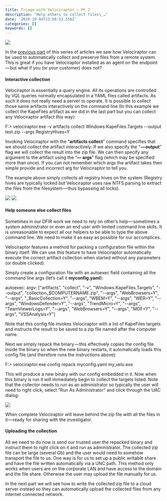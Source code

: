 ```yaml
---
title: Triage with Velociraptor — Pt 2
description: "Help others to collect files\_…"
date: '2019-10-04T23:50:52.556Z'
categories: []
keywords: []
---
```


![](../img/1__mBMHcMkKxXbyuJcMiGJ1LA.jpeg)

In the [previous part](https://medium.com/@mike_89870/triage-with-velociraptor-pt-1-253f57ce96c0) of this series of articles we saw how Velociraptor can be used to automatically collect and preserve files from a remote system. This is great if you have Velociraptor installed as an agent on the endpoint — but what if you (or your customer) does not?

#### Interactive collection

Velociraptor is essentially a query engine. All its operations are controlled by VQL queries normally encapsulated in a YAML files called artifacts. As such it does not really need a server to operate. It is possible to collect those same artifacts interactively on the command line (In this example we collect the KapeFiles artifact as we did in the last part but you can collect any Velociraptor artifact this way):

F:> velociraptor.exe -v artifacts collect Windows.KapeFiles.Targets --output test.zip --args RegistryHives=Y

Invoking Velociraptor with the “**artifacts collect**” command specifies that we should collect the artifact interactively. If we also specify the “ **— output**” flag we will collect the result into the zip file. We can then specify any argument to the artifact using the “**— args**” flag (which may be specified more than once). If you can not remember which args the artifact takes then simple provide and incorrect arg for Velociraptor to tell you.

The example above simply collects all registry hives on the system (Registry hives are typically locked but Velociraptor uses raw NTFS parsing to extract the files from the filesystem — thus bypassing all locks).

![](../img/1__80qDOPpgzzmmBOo8Pf4sFQ.png)
![](../img/1__A37UEKRaWFP297xls0iEJw.png)

#### Help someone else collect files

Sometimes in our DFIR work we need to rely on other’s help — sometimes a system administrator or even an end user with limited command line skills. It is unreasonable to expect all our helpers to be able to type the above command line. We need to make it as easy as possible for our accomplices.

Velociraptor features a method for packing a configuration file within the binary itself. We can use this feature to have Velociraptor automatically execute the correct artifact collection when started without any parameters (or double clicked).

Simply create a configuration file with an autoexec field containing all the command line args (let’s call it **myconfig.yaml**):

autoexec:
  argv: \["artifacts", "collect", "-v", "Windows.KapeFiles.Targets",
         "--output", "collection\_$COMPUTERNAME.zip",
         "--args", "WebBrowsers=Y",
         "--args", "\_BasicCollection=Y",
         "--args", "WBEM=Y",
         "--args", "WER=Y",
         "--args", "WindowsDefender=Y",
         "--args", "TrendMicro=Y",
         "--args", "TeamViewerLogs=Y",
         "--args", "WebBrowsers=Y",
         "--args", "MOF=Y",
         "--args", "VSSAnalysis=Y"\]

Note that this config file invokes Velociraptor with a list of KapeFiles targets and instructs the result to be saved to a zip file named after the computer name.

Next we simply repack the binary — this effectively copies the config file inside the binary so when the new binary restarts, it automatically loads this config file (and therefore runs the instructions above):

F:> velociraptor.exe config repack myconfig.yaml my\_velo.exe

This will produce a new binary with our config embedded in it. Now when this binary is run it will immediately begin to collect the targets listed. Note that the collector needs to run as an administrator so typically the user will need to right click, select “Run As Administrator” and click through the UAC dialog:

![](../img/1__qfSv52u3RLwpoOBqSz1lCg.png)

When complete Velociraptor will leave behind the zip file with all the files in it — ready for sharing with the investigator.

#### Uploading the collection

All we need to do now is send our trusted user the repacked binary and instruct them to right click on it and run as administrator. The collected zip file can be large (several Gb) and the user would need to somehow transport the file to us. One way is for us to set up a public writable share and have the file written automatically via a UNC path. This method only works when users are on the corporate LAN and have access to the domain and the file share. Otherwise the user may upload the file manually for us.

In the next part we will see how to write the collected zip file to a cloud server instead so they can automatically upload the collected files from any internet connected network.
